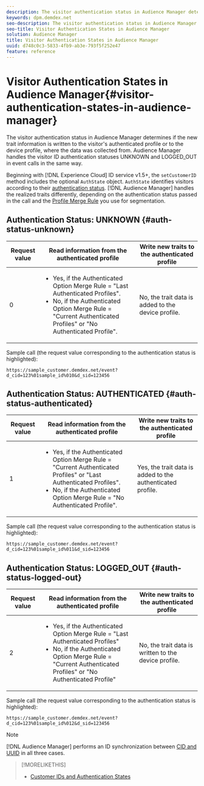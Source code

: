 ```yaml
---
description: The visitor authentication status in Audience Manager determines if the new trait information is written to the visitor's authenticated profile or to the device profile, where the data was collected from. Audience Manager handles the visitor ID authentication statuses UNKNOWN and LOGGED_OUT in event calls in the same way.
keywords: dpm.demdex.net
seo-description: The visitor authentication status in Audience Manager determines if the new trait information is written to the visitor's authenticated profile or to the device profile, where the data was collected from. Audience Manager handles the visitor ID authentication statuses UNKNOWN and LOGGED_OUT in event calls in the same way.
seo-title: Visitor Authentication States in Audience Manager
solution: Audience Manager
title: Visitor Authentication States in Audience Manager
uuid: d748c0c3-5833-4fb9-ab3e-793f5f252e47
feature: reference
---
```


# Visitor Authentication States in Audience Manager{#visitor-authentication-states-in-audience-manager}

The visitor authentication status in Audience Manager determines if the new trait information is written to the visitor's authenticated profile or to the device profile, where the data was collected from. Audience Manager handles the visitor ID authentication statuses UNKNOWN and LOGGED_OUT in event calls in the same way.

Beginning with [!DNL Experience Cloud] ID service v1.5+, the `setCustomerID` method includes the optional `AuthState` object. `AuthState` identifies visitors according to their [authentication status](https://docs.adobe.com/content/help/en/id-service/using/reference/authenticated-state.html). [!DNL Audience Manager] handles the realized traits differently, depending on the authentication status passed in the call and the [Profile Merge Rule](../features/profile-merge-rules/merge-rules-dashboard.md) you use for segmentation.

## Authentication Status: UNKNOWN {#auth-status-unknown}

Request value | **Read** information from the authenticated profile | **Write** new traits to the authenticated profile
---------|----------|---------
 0 | <ul><li>Yes, if the Authenticated Option Merge Rule = "Last Authenticated Profiles".</li><li>No, if the Authenticated Option Merge Rule = "Current Authenticated Profiles" or "No Authenticated Profile".</li></ul> | No, the trait data is added to the device profile.


Sample call (the request value corresponding to the authentication status is highlighted):

`https://sample_customer.demdex.net/event?d_cid=123%01sample_id%010&d_sid=123456`

## Authentication Status: AUTHENTICATED {#auth-status-authenticated}

Request value | **Read** information from the authenticated profile | **Write** new traits to the authenticated profile
---------|----------|---------
 1 | <ul><li>Yes, if the Authenticated Option Merge Rule = "Current Authenticated Profiles" or "Last Authenticated Profiles".</li><li>No, if the Authenticated Option Merge Rule = "No Authenticated Profile".</li></ul> | Yes, the trait data is added to the authenticated profile.

Sample call (the request value corresponding to the authentication status is highlighted):

`https://sample_customer.demdex.net/event?d_cid=123%01sample_id%011&d_sid=123456`

## Authentication Status: LOGGED_OUT {#auth-status-logged-out}

Request value | **Read** information from the authenticated profile | **Write** new traits to the authenticated profile
---------|----------|---------
 2 | <ul><li>Yes, if the Authenticated Option Merge Rule = "Last Authenticated Profiles"</li><li>No, if the Authenticated Option Merge Rule = "Current Authenticated Profiles" or "No Authenticated Profile"</li></ul> | No, the trait data is written to the device profile.

Sample call (the request value corresponding to the authentication status is highlighted):

`https://sample_customer.demdex.net/event?d_cid=123%01sample_id%012&d_sid=123456`

>[!NOTE]
>
>[!DNL Audience Manager] performs an ID synchronization between [CID and UUID](../reference/ids-in-aam.md) in all three cases.

>[!MORELIKETHIS]
>
>* [Customer IDs and Authentication States](https://docs.adobe.com/content/help/en/id-service/using/reference/authenticated-state.html)
